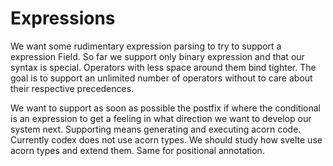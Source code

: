 # Expressions

We want some rudimentary expression parsing to try to support a expression Field.
So far we support only binary expression and that our syntax is special.
Operators with less space around them bind tighter. The goal is to support an
unlimited number of operators without to care  about their respective
precedences.

We want to support as soon as possible the postfix if where the conditional is
an expression to get a feeling in what direction we want to develop our system
next. Supporting means generating and executing acorn code. Currently codex
does not use acorn types. We should study how svelte use acorn types and extend
them. Same for positional annotation.
